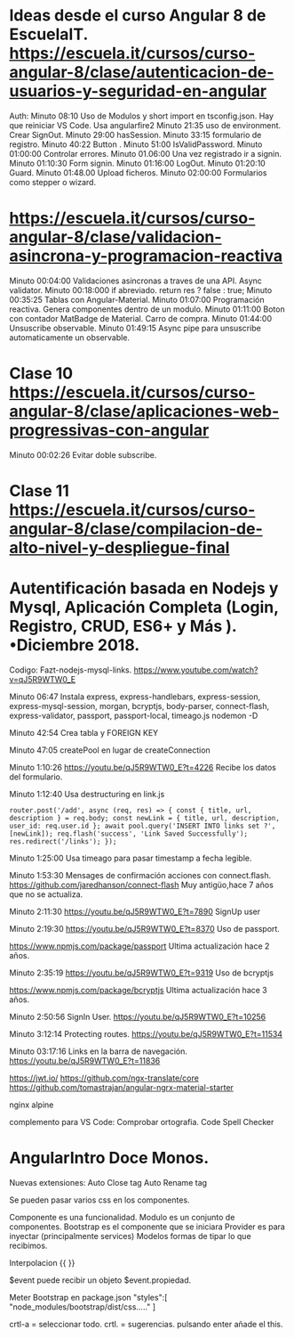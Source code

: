 


# Ideas desde el curso Angular 8 de EscuelaIT. https://escuela.it/cursos/curso-angular-8/clase/autenticacion-de-usuarios-y-seguridad-en-angular
Auth:
  Minuto 08:10 Uso de Modulos y short import en tsconfig.json. Hay que reiniciar VS Code.
  Usa angularfire2
  Minuto 21:35 uso de environment.
  Crear SignOut.
  Minuto 29:00 hasSession.
  Minuto 33:15 formulario de registro.
  Minuto 40:22 Button .
  Minuto 51:00 IsValidPassword.
  Minuto 01:00:00 Controlar errores.
  Minuto 01.06:00 Una vez registrado ir a signin.
  Minuto 01:10:30 Form signin.
  Minuto 01:16:00 LogOut.
  Minuto 01:20:10 Guard.
  Minuto 01:48.00 Upload ficheros.
  Minuto 02:00:00 Formularios como stepper o wizard.


# https://escuela.it/cursos/curso-angular-8/clase/validacion-asincrona-y-programacion-reactiva
  Minuto 00:04:00 Validaciones asincronas a traves de una API. Async validator.
  Minuto 00:18:000 if abreviado. return res ? false :  true;
  Minuto 00:35:25 Tablas con Angular-Material.
  Minuto 01:07:00 Programación reactiva. Genera componentes dentro de un modulo.
  Minuto 01:11:00 Boton con contador MatBadge de Material. Carro de compra.
  Minuto 01:44:00 Unsuscribe observable.
  Minuto 01:49:15 Async pipe para unsuscribe automaticamente un observable.

# Clase 10 https://escuela.it/cursos/curso-angular-8/clase/aplicaciones-web-progressivas-con-angular
  Minuto 00:02:26 Evitar doble subscribe.



# Clase 11 https://escuela.it/cursos/curso-angular-8/clase/compilacion-de-alto-nivel-y-despliegue-final

# Autentificación basada en Nodejs y Mysql, Aplicación Completa (Login, Registro, CRUD, ES6+ y Más ). •Diciembre 2018.
Codigo: Fazt-nodejs-mysql-links.
https://www.youtube.com/watch?v=qJ5R9WTW0_E

Minuto 06:47 
Instala express, express-handlebars, express-session, express-mysql-session, morgan,
bcryptjs, body-parser, connect-flash, express-validator, passport, passport-local, timeago.js
nodemon -D

Minuto 42:54
Crea tabla y FOREIGN KEY

Minuto 47:05
createPool en lugar de createConnection

Minuto 1:10:26 https://youtu.be/qJ5R9WTW0_E?t=4226
Recibe los datos del formulario.

Minuto 1:12:40
Usa destructuring en link.js

`router.post('/add', async (req, res) => {
    const { title, url, description } = req.body;
    const newLink = {
        title,
        url,
        description,
        user_id: req.user.id
    };
    await pool.query('INSERT INTO links set ?', [newLink]);
    req.flash('success', 'Link Saved Successfully');
    res.redirect('/links');
});`

Minuto 1:25:00
Usa timeago para pasar timestamp a fecha legible.

Minuto 1:53:30 
Mensages de confirmación acciones con connect.flash.
https://github.com/jaredhanson/connect-flash
Muy antigüo,hace 7 años que no se actualiza.


 Minuto 2:11:30 https://youtu.be/qJ5R9WTW0_E?t=7890
SignUp user

 Minuto 2:19:30 https://youtu.be/qJ5R9WTW0_E?t=8370
Uso de passport.

https://www.npmjs.com/package/passport
Ultima actualización hace 2 años.

 Minuto 2:35:19 https://youtu.be/qJ5R9WTW0_E?t=9319
Uso de bcryptjs

https://www.npmjs.com/package/bcryptjs
Ultima actualización hace 3 años.

Minuto 2:50:56 SignIn User.  https://youtu.be/qJ5R9WTW0_E?t=10256

Minuto 3:12:14 Protecting routes. https://youtu.be/qJ5R9WTW0_E?t=11534

Minuto 03:17:16 Links en la barra de navegación. https://youtu.be/qJ5R9WTW0_E?t=11836 
  
   






https://jwt.io/
https://github.com/ngx-translate/core
https://github.com/tomastrajan/angular-ngrx-material-starter

nginx alpine







complemento para VS Code:
   Comprobar ortografia. Code Spell Checker



# AngularIntro Doce Monos.
Nuevas extensiones:
Auto Close tag
Auto Rename tag

Se pueden pasar varios css en los componentes.

Componente es una funcionalidad.
Modulo es un conjunto de componentes.
Bootstrap es el componente que se iniciara
Provider es para inyectar (principalmente services)
Modelos formas de tipar lo que recibimos.


Interpolacion {{   }}

$event puede recibir un objeto $event.propiedad.

Meter Bootstrap en package.json
"styles":[
  "node_modules/bootstrap/dist/css....."
  ]

crtl-a = seleccionar todo.
crtl. = sugerencias.
pulsando enter añade el this.







